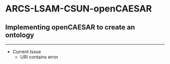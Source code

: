 # ARCS-LSAM-CSUN-openCAESAR
## Implementing openCAESAR to create an ontology
---
- Current Issue
  - URI contains error
